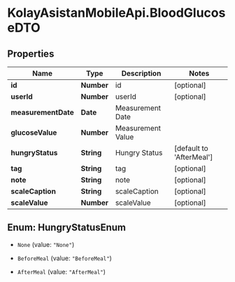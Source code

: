 # KolayAsistanMobileApi.BloodGlucoseDTO

## Properties

Name | Type | Description | Notes
------------ | ------------- | ------------- | -------------
**id** | **Number** | id | [optional] 
**userId** | **Number** | userId | [optional] 
**measurementDate** | **Date** | Measurement Date | 
**glucoseValue** | **Number** | Measurement Value | 
**hungryStatus** | **String** | Hungry Status | [default to &#39;AfterMeal&#39;]
**tag** | **String** | tag | [optional] 
**note** | **String** | note | [optional] 
**scaleCaption** | **String** | scaleCaption | [optional] 
**scaleValue** | **Number** | scaleValue | [optional] 



## Enum: HungryStatusEnum


* `None` (value: `"None"`)

* `BeforeMeal` (value: `"BeforeMeal"`)

* `AfterMeal` (value: `"AfterMeal"`)




